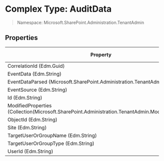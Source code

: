 # Complex Type: AuditData

> Namespace: Microsoft.SharePoint.Administration.TenantAdmin

## Properties

Property | SPO | SP 2019 | SP 2016 | SP 2013
----------|:---:|:-------:|:-------:|:-------:
CorrelationId (Edm.Guid) | ✅ | ❌ | ❌ | ❌
EventData (Edm.String) | ✅ | ❌ | ❌ | ❌
EventDataParsed (Microsoft.SharePoint.Administration.TenantAdmin.EventData) | ✅ | ❌ | ❌ | ❌
EventSource (Edm.String) | ✅ | ❌ | ❌ | ❌
Id (Edm.String) | ✅ | ❌ | ❌ | ❌
ModifiedProperties (Collection(Microsoft.SharePoint.Administration.TenantAdmin.ModifiedProperty)) | ✅ | ❌ | ❌ | ❌
ObjectId (Edm.String) | ✅ | ❌ | ❌ | ❌
Site (Edm.String) | ✅ | ❌ | ❌ | ❌
TargetUserOrGroupName (Edm.String) | ✅ | ❌ | ❌ | ❌
TargetUserOrGroupType (Edm.String) | ✅ | ❌ | ❌ | ❌
UserId (Edm.String) | ✅ | ❌ | ❌ | ❌
